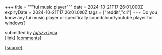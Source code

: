 +++
title = """tui music player"""
date = 2024-10-21T17:26:01.000Z
expiryDate = 2024-10-21T17:26:01.000Z
tags = ["reddit","cli"]
+++
Do you know any tui music player or specifically soundcloud/youtube player for windows?

submitted by [/u/szvrzyca](https://www.reddit.com/user/szvrzyca)  
[\[link\]](https://www.reddit.com/r/commandline/comments/1g8vd0t/tui_music_player/) [\[comments\]](https://www.reddit.com/r/commandline/comments/1g8vd0t/tui_music_player/)

[[source]](https://www.reddit.com/r/commandline/comments/1g8vd0t/tui_music_player/)
